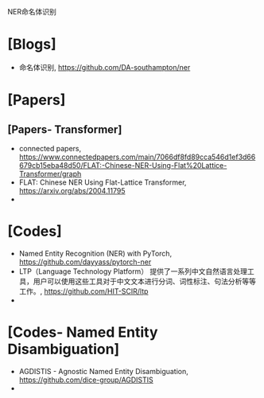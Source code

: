 NER命名体识别

# [Blogs]
+ 命名体识别, https://github.com/DA-southampton/ner

# [Papers]


## [Papers- Transformer]
+ connected papers, https://www.connectedpapers.com/main/7066df8fd89cca546d1ef3d66679cb15eba48d50/FLAT:-Chinese-NER-Using-Flat%20Lattice-Transformer/graph
+ FLAT: Chinese NER Using Flat-Lattice Transformer, https://arxiv.org/abs/2004.11795
+ 


# [Codes]
+ Named Entity Recognition (NER) with PyTorch, https://github.com/dayyass/pytorch-ner
+ LTP（Language Technology Platform） 提供了一系列中文自然语言处理工具，用户可以使用这些工具对于中文文本进行分词、词性标注、句法分析等等工作。, https://github.com/HIT-SCIR/ltp
+ 


# [Codes- Named Entity Disambiguation]
+ AGDISTIS - Agnostic Named Entity Disambiguation, https://github.com/dice-group/AGDISTIS
+ 
